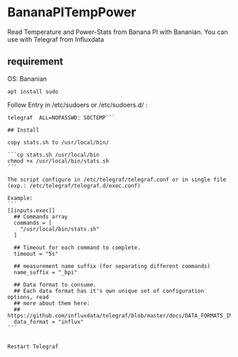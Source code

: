 # BananaPITempPower
Read Temperature and Power-Stats from Banana PI with Bananian.
You can use with Telegraf from Influxdata

## requirement
OS: Bananian

```apt install sudo```

Follow Entry in /etc/sudoers or /etc/sudoers.d/<File> :

```Cmnd_Alias  SOCTEMP=/usr/sbin/soctemp
telegraf  ALL=NOPASSWD: SOCTEMP```

## Install 

copy stats.sh to /usr/local/bin/

```cp stats.sh /usr/local/bin
chmod +x /usr/local/bin/stats.sh
´´´

The script configure in /etc/telegraf/telegraf.conf or in single file (exp.: /etc/telegraf/telegraf.d/exec.conf)

Example:
´´´
[[inputs.exec]]
  ## Commands array
  commands = [
    "/usr/local/bin/stats.sh"
  ]

  ## Timeout for each command to complete.
  timeout = "5s"

  ## measurement name suffix (for separating different commands)
  name_suffix = "_bpi"

  ## Data format to consume.
  ## Each data format has it's own unique set of configuration options, read
  ## more about them here:
  ## https://github.com/influxdata/telegraf/blob/master/docs/DATA_FORMATS_INPUT.md
  data_format = "influx"
´´´


Restart Telegraf
